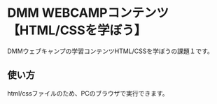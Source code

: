 # DMM WEBCAMPコンテンツ【HTML/CSSを学ぼう】
DMMウェブキャンプの学習コンテンツHTML/CSSを学ぼうの課題１です。

## 使い方

html/cssファイルのため、PCのブラウザで実行できます。

